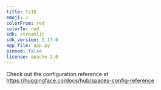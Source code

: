 ```yaml
---
title: Cs18
emoji: 🔥
colorFrom: red
colorTo: red
sdk: streamlit
sdk_version: 1.17.0
app_file: app.py
pinned: false
license: apache-2.0
---
```


Check out the configuration reference at https://huggingface.co/docs/hub/spaces-config-reference
